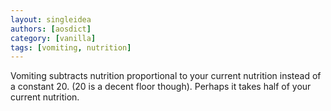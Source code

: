 ```yaml
---
layout: singleidea
authors: [aosdict]
category: [vanilla]
tags: [vomiting, nutrition]
---
```

Vomiting subtracts nutrition proportional to your current nutrition instead of a constant 20. (20 is a decent floor though). Perhaps it takes half of your current nutrition.
